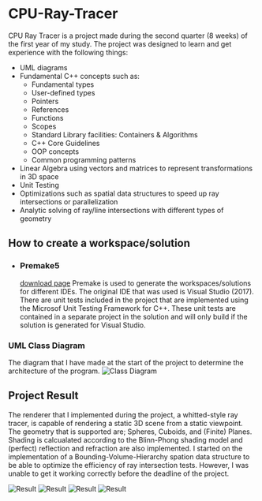# CPU-Ray-Tracer

CPU Ray Tracer is a project made during the second quarter (8 weeks) of the first year of my study.
The project was designed to learn and get experience with the following things:
- UML diagrams
- Fundamental C++ concepts such as:
   * Fundamental types
   * User-defined types
   * Pointers
   * References
   * Functions
   * Scopes
   * Standard Library facilities: Containers & Algorithms
   * C++ Core Guidelines
   * OOP concepts
   * Common programming patterns
- Linear Algebra using vectors and matrices to represent transformations in 3D space
- Unit Testing
- Optimizations such as spatial data structures to speed up ray intersections or parallelization
- Analytic solving of ray/line intersections with different types of geometry

## How to create a workspace/solution
- ### Premake5
   [download page](https://premake.github.io/download)
   Premake is used to generate the workspaces/solutions for different IDEs.
   The original IDE that was used is Visual Studio (2017). 
   There are unit tests included in the project that are implemented using the Microsof Unit Testing Framework for C++.
   These unit tests are contained in a separate project in the solution and will only build if the solution is generated for Visual Studio.

### UML Class Diagram
The diagram that I have made at the start of the project to determine the architecture of the program.
![Class Diagram](https://github.com/BasWalhout/CPU-Ray-Tracer/Images/ClassDiagram.jpg "Class Diagram")

## Project Result
The renderer that I implemented during the project, a whitted-style ray tracer, is capable of rendering a static 3D scene from a static viewpoint.
The geometry that is supported are; Spheres, Cuboids, and (Finite) Planes.
Shading is calcualated according to the Blinn-Phong shading model and (perfect) reflection and refraction are also implemented.
I started on the implementation of a Bounding-Volume-Hierarchy spation data structure to be able to optimize the efficiency of ray intersection tests.
However, I was unable to get it working correctly before the deadline of the project.

![Result](https://github.com/BasWalhout/CPU-Ray-Tracer/Images/Shading_Fresnell_0.jpg "Result: Fresnell")
![Result](https://github.com/BasWalhout/CPU-Ray-Tracer/Images/Shading_Refraction_1.jpg "Result: Refraction")
![Result](https://github.com/BasWalhout/CPU-Ray-Tracer/Images/WhittedSceneRecreation.jpg "Result: Whitted Scene Recreation")
![Result](https://github.com/BasWalhout/CPU-Ray-Tracer/Images/Intersection_Box_2.jpg "Result: Intersection with Sphere, Plane, and Cuboid")
